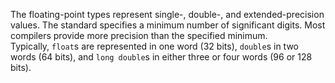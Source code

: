 The floating-point types represent single-, double-, and extended-precision values. The standard specifies a minimum number of significant digits. Most compilers provide more precision than the specified minimum. Typically, `float`s are represented in one word (32 bits), `double`s in two words (64 bits), and `long double`s in either three or four words (96 or 128 bits).


